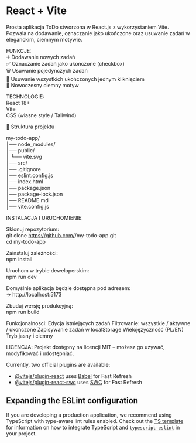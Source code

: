 # React + Vite

Prosta aplikacja ToDo stworzona w React.js z wykorzystaniem Vite.
Pozwala na dodawanie, oznaczanie jako ukończone oraz usuwanie zadań w eleganckim, ciemnym motywie.

FUNKCJE:  
➕ Dodawanie nowych zadań  
✅ Oznaczanie zadań jako ukończone (checkbox)  
🗑️ Usuwanie pojedynczych zadań  
🧹 Usuwanie wszystkich ukończonych jednym kliknięciem  
🌙 Nowoczesny ciemny motyw  

TECHNOLOGIE:  
React 18+  
Vite  
CSS (własne style / Tailwind)  

📂 Struktura projektu  

my-todo-app/  
│── node_modules/  
│── public/  
│    └── vite.svg  
│── src/  
│── .gitignore  
│── eslint.config.js  
│── index.html  
│── package.json  
│── package-lock.json  
│── README.md  
│── vite.config.js  

INSTALACJA I URUCHOMIENIE:

Sklonuj repozytorium:  
git clone https://github.com/<twoje-konto>/my-todo-app.git  
cd my-todo-app  

Zainstaluj zależności:  
npm install

Uruchom w trybie deweloperskim:  
npm run dev

Domyślnie aplikacja będzie dostępna pod adresem:  
-> http://localhost:5173

Zbuduj wersję produkcyjną:  
npm run build

Funkcjonalnosci:
 Edycja istniejących zadań
 Filtrowanie: wszystkie / aktywne / ukończone
 Zapisywanie zadań w localStorage
 Wielojęzyczność (PL/EN)
 Tryb jasny i ciemny

LICENCJA:
Projekt dostępny na licencji MIT – możesz go używać, modyfikować i udostępniać.

Currently, two official plugins are available:

- [@vitejs/plugin-react](https://github.com/vitejs/vite-plugin-react/blob/main/packages/plugin-react) uses [Babel](https://babeljs.io/) for Fast Refresh
- [@vitejs/plugin-react-swc](https://github.com/vitejs/vite-plugin-react/blob/main/packages/plugin-react-swc) uses [SWC](https://swc.rs/) for Fast Refresh

## Expanding the ESLint configuration

If you are developing a production application, we recommend using TypeScript with type-aware lint rules enabled. Check out the [TS template](https://github.com/vitejs/vite/tree/main/packages/create-vite/template-react-ts) for information on how to integrate TypeScript and [`typescript-eslint`](https://typescript-eslint.io) in your project.
